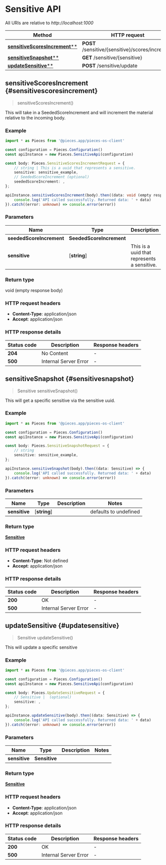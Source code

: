 # Sensitive API

All URIs are relative to *http://localhost:1000*

Method | HTTP request
------------- | -------------
[**sensitiveScoresIncrement****](SensitiveApi#sensitivescoresincrement) | **POST** /sensitive/\{sensitive\}/scores/increment
[**sensitiveSnapshot****](SensitiveApi#sensitivesnapshot) | **GET** /sensitive/\{sensitive\}
[**updateSensitive****](SensitiveApi#updatesensitive) | **POST** /sensitive/update


## **sensitiveScoresIncrement** {#sensitivescoresincrement}
> sensitiveScoresIncrement()

This will take in a SeededScoreIncrement and will increment the material relative to the incoming body.

### Example

```typescript
import * as Pieces from '@pieces.app/pieces-os-client'

const configuration = Pieces.Configuration()
const apiInstance = new Pieces.SensitiveApi(configuration)

const body: Pieces.SensitiveScoresIncrementRequest = {
    // string | This is a uuid that represents a sensitive.
    sensitive: sensitive_example,
    // SeededScoreIncrement (optional)
    seededScoreIncrement: ,
};

apiInstance.sensitiveScoresIncrement(body).then((data: void (empty response body)) => {
    console.log('API called successfully. Returned data: ' + data)
}).catch((error: unknown) => console.error(error))
```

### Parameters

Name | Type | Description  | Notes
------------- | ------------- | ------------- | -------------
 **seededScoreIncrement** | **SeededScoreIncrement**|  |
 **sensitive** | [**string**] | This is a uuid that represents a sensitive. | defaults to undefined


### Return type

void (empty response body)

### HTTP request headers

- **Content-Type**: application/json
- **Accept**: application/json


### HTTP response details
| Status code | Description | Response headers
|-------------|-------------|------------------
**204** | No Content |  -  |
**500** | Internal Server Error |  -  |

## **sensitiveSnapshot** {#sensitivesnapshot}
> Sensitive sensitiveSnapshot()

This will get a specific sensitive via the sensitive uuid.

### Example

```typescript
import * as Pieces from '@pieces.app/pieces-os-client'

const configuration = Pieces.Configuration()
const apiInstance = new Pieces.SensitiveApi(configuration)

const body: Pieces.SensitiveSnapshotRequest = {
    // string
    sensitive: sensitive_example,
};

apiInstance.sensitiveSnapshot(body).then((data: Sensitive) => {
    console.log('API called successfully. Returned data: ' + data)
}).catch((error: unknown) => console.error(error))
```

### Parameters

Name | Type | Description  | Notes
------------- | ------------- | ------------- | -------------
 **sensitive** | [**string**] |  | defaults to undefined


### Return type

[**Sensitive**](../models/Sensitive)

### HTTP request headers

- **Content-Type**: Not defined
- **Accept**: application/json


### HTTP response details
| Status code | Description | Response headers
|-------------|-------------|------------------
**200** | OK |  -  |
**500** | Internal Server Error |  -  |

## **updateSensitive** {#updatesensitive}
> Sensitive updateSensitive()

This will update a specific sensitive

### Example

```typescript
import * as Pieces from '@pieces.app/pieces-os-client'

const configuration = Pieces.Configuration()
const apiInstance = new Pieces.SensitiveApi(configuration)

const body: Pieces.UpdateSensitiveRequest = {
    // Sensitive |  (optional)
    sensitive: ,
};

apiInstance.updateSensitive(body).then((data: Sensitive) => {
    console.log('API called successfully. Returned data: ' + data)
}).catch((error: unknown) => console.error(error))
```

### Parameters

Name | Type | Description  | Notes
------------- | ------------- | ------------- | -------------
 **sensitive** | **Sensitive**|  |


### Return type

[**Sensitive**](../models/Sensitive)

### HTTP request headers

- **Content-Type**: application/json
- **Accept**: application/json


### HTTP response details
| Status code | Description | Response headers
|-------------|-------------|------------------
**200** | OK |  -  |
**500** | Internal Server Error |  -  |


